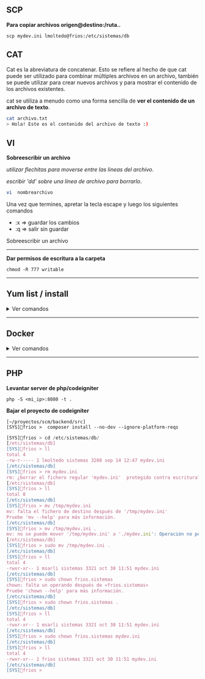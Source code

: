 <h2>SCP</h2>

**Para copiar archivos origen@destino:/ruta..**

```
scp mydev.ini lmoltedo@frios:/etc/sistemas/db
```

<h2>CAT</h2>

Cat es la abreviatura de concatenar. Esto se refiere al hecho de que cat puede ser utilizado para combinar múltiples archivos en un archivo, también se puede utilizar para crear nuevos archivos y para mostrar el contenido de los archivos existentes. 

cat se utiliza a menudo como una forma sencilla de **ver el contenido de un archivo de texto**.
```bash
cat archivo.txt
> Hola! Este es el contenido del archivo de texto :)
```

<h2>VI</h2>

**Sobreescribir un archivo**

*utilizar flechitas para moverse entre las lineas del archivo*.

*escribir 'dd' sobre una linea de archivo para borrarlo*.

```bash
vi  nombrearchivo
```
Una vez que termines, apretar la tecla escape y luego los siguientes comandos

- :x => guardar los cambios
- :q => salir sin guardar

Sobreescribir un archivo

<hr></hr>


**Dar permisos de escritura a la carpeta**
```
chmod -R 777 writable
```

<hr></hr>

<h2>Yum list / install</h2>

<details>
<summary>Ver comandos</summary>
<br>

**Para mostrar todos los paquetes o instalaciones necesarias**

```bash
sudo yum list
```

**Para instalar algun paquete en particular**
(sin comillas)
```
sudo yum install 'nombrepaqueteainstalar'
```

**Para filtrar entre toda la lista por algun nombre en particular** (entre asterisco)
```
sudo yum list *palabra a filtrar*
```
</details>
<hr></hr>

<h2>Docker</h2>

<details>
<summary>Ver comandos</summary>
<br>

**Levantar docker**

<sub>PD: El -d es para que corra en segundo plano como si fuera un demonio.</sub>
```
sudo docker compose up -d
```

**Dar de baja al docker**
```bash
sudo docker compose down
```

**Acceder al docker**
```
sudo docker ps -a
sudo docksh docker-scm-1
```

**Ya dentro del docker te aparece asi**

```
[/var/www/html] [docker] scm #
//comprobar la version de php
[/var/www/html] [docker] scm # php -v

```

**Salir del docker**

```
exit
```
</details>

<hr></hr>

<h2>PHP</h2>

**Levantar server de php/codeigniter**
```
php -S <mi_ip>:8080 -t .
```

**Bajar el proyecto de codeigniter**
```
[~/proyectos/scm/backend/src]
[SYS]🥊frios >  composer install --no-dev --ignore-platform-reqs
```



```javascript
[SYS]🥊frios > cd /etc/sistemas/db/
[/etc/sistemas/db]
[SYS]🥊frios > ll
total 4
-rw-r----- 1 lmoltedo sistemas 3208 sep 14 12:47 mydev.ini
[/etc/sistemas/db]
[SYS]🥊frios > rm mydev.ini 
rm: ¿borrar el fichero regular 'mydev.ini'  protegido contra escritura? (s/n) s
[/etc/sistemas/db]
[SYS]🥊frios > ll
total 0
[/etc/sistemas/db]
[SYS]🥊frios > mv /tmp/mydev.ini 
mv: falta el fichero de destino después de '/tmp/mydev.ini'
Pruebe 'mv --help' para más información.
[/etc/sistemas/db]
[SYS]🥊frios > mv /tmp/mydev.ini .
mv: no se puede mover '/tmp/mydev.ini' a './mydev.ini': Operación no permitida
[/etc/sistemas/db]
[SYS]🥊frios > sudo mv /tmp/mydev.ini .
[/etc/sistemas/db]
[SYS]🥊frios > ll
total 4
-rwxr-xr-- 1 msarli sistemas 3321 oct 30 11:51 mydev.ini
[/etc/sistemas/db]
[SYS]🥊frios > sudo chown frios.sistemas
chown: falta un operando después de «frios.sistemas»
Pruebe 'chown --help' para más información.
[/etc/sistemas/db]
[SYS]🥊frios > sudo chown frios.sistemas .
[/etc/sistemas/db]
[SYS]🥊frios > ll
total 4
-rwxr-xr-- 1 msarli sistemas 3321 oct 30 11:51 mydev.ini
[/etc/sistemas/db]
[SYS]🥊frios > sudo chown frios.sistemas mydev.ini 
[/etc/sistemas/db]
[SYS]🥊frios > ll
total 4
-rwxr-xr-- 1 frios sistemas 3321 oct 30 11:51 mydev.ini
[/etc/sistemas/db]
[SYS]🥊frios > 

```
